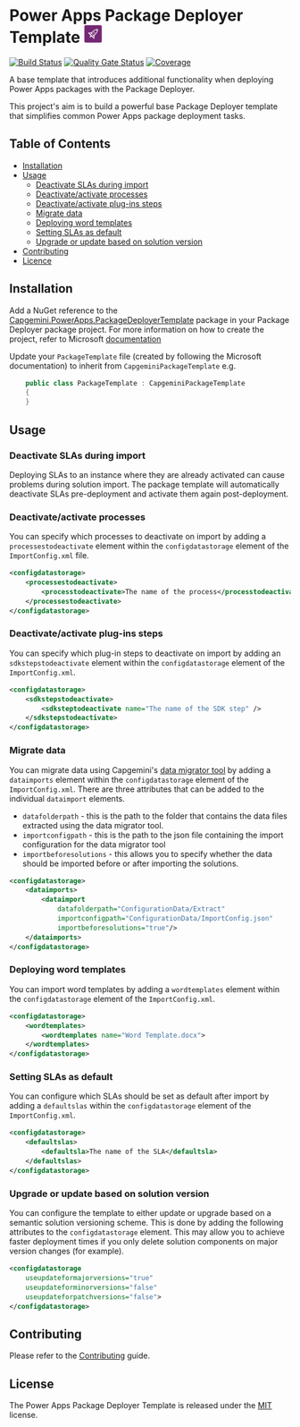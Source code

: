 # Power Apps Package Deployer Template <img src="assets/Capgemini.PowerApps.PackageDeployerTemplate.svg" alt="Logo" height="32" />

[![Build Status](https://dev.azure.com/capgeminiuk/GitHub%20Support/_apis/build/status/CI-Builds/NuGet%20Packages/Capgemini.PowerApps.PackageDeployerTemplate?branchName=master)](https://dev.azure.com/capgeminiuk/GitHub%20Support/_build/latest?definitionId=203&branchName=master) [![Quality Gate Status](https://sonarcloud.io/api/project_badges/measure?project=Capgemini_xrm-packagedeployer&metric=alert_status)](https://sonarcloud.io/dashboard?id=Capgemini_xrm-packagedeployer) [![Coverage](https://sonarcloud.io/api/project_badges/measure?project=Capgemini_xrm-packagedeployer&metric=coverage)](https://sonarcloud.io/dashboard?id=Capgemini_xrm-packagedeployer)

A base template that introduces additional functionality when deploying Power Apps packages with the Package Deployer.

This project's aim is to build a powerful base Package Deployer template that simplifies common Power Apps package deployment tasks.

## Table of Contents

- [Installation](#Installation)
- [Usage](#Usage)
  - [Deactivate SLAs during import](#Deactivate-SLAs-during-import)
  - [Deactivate/activate processes](#Deactivateactivate-processes)
  - [Deactivate/activate plug-ins steps](#Deactivateactivate-plug-ins-steps)
  - [Migrate data](#Migrate-data)
  - [Deploying word templates](#Deploying-word-templates)
  - [Setting SLAs as default](#Setting-SLAs-as-default)
  - [Upgrade or update based on solution version](#Upgrade-or-update-based-on-solution-version)
- [Contributing](#Contributing)
- [Licence](#Licence)

## Installation

Add a NuGet reference to the [Capgemini.PowerApps.PackageDeployerTemplate](https://www.nuget.org/packages/Capgemini.PowerApps.PackageDeployerTemplate) package in your Package Deployer package project. For more information on how to create the project, refer to Microsoft [documentation](https://docs.microsoft.com/en-us/powerapps/developer/common-data-service/package-deployer/create-packages-package-deployer#step-1-create-a-project-using-the-template)

Update your `PackageTemplate` file (created by following the Microsoft documentation) to inherit from `CapgeminiPackageTemplate` e.g.

```csharp
    public class PackageTemplate : CapgeminiPackageTemplate
    {
    }
```

## Usage

### Deactivate SLAs during import

Deploying SLAs to an instance where they are already activated can cause problems during solution import. The package template will automatically deactivate SLAs pre-deployment and activate them again post-deployment.

### Deactivate/activate processes

You can specify which processes to deactivate on import by adding a `processestodeactivate` element within the `configdatastorage` element of the `ImportConfig.xml` file.

```xml
<configdatastorage>
    <processestodeactivate>
        <processtodeactivate>The name of the process</processtodeactivate>
    </processestodeactivate>
</configdatastorage>
```

### Deactivate/activate plug-ins steps

You can specify which plug-in steps to deactivate on import by adding an `sdkstepstodeactivate` element within the `configdatastorage` element of the `ImportConfig.xml`.

```xml
<configdatastorage>
    <sdkstepstodeactivate>
        <sdksteptodeactivate name="The name of the SDK step" />
    </sdkstepstodeactivate>
</configdatastorage>
```

### Migrate data

You can migrate data using Capgemini's [data migrator tool](https://github.com/Capgemini/xrm-datamigration) by adding a `dataimports` element within the `configdatastorage` element of the `ImportConfig.xml`. There are three attributes that can be added to the individual `dataimport` elements.

- `datafolderpath` - this is the path to the folder that contains the data files extracted using the data migrator tool.
- `importconfigpath` - this is the path to the json file containing the import configuration for the data migrator tool
- `importbeforesolutions` - this allows you to specify whether the data should be imported before or after importing the solutions.

```xml
<configdatastorage>
    <dataimports>
        <dataimport 
            datafolderpath="ConfigurationData/Extract"
            importconfigpath="ConfigurationData/ImportConfig.json"
            importbeforesolutions="true"/>
    </dataimports>
</configdatastorage>
```

### Deploying word templates

You can import word templates by adding a `wordtemplates` element within the `configdatastorage` element of the `ImportConfig.xml`.

```xml
<configdatastorage>
    <wordtemplates>
        <wordtemplates name="Word Template.docx">
    </wordtemplates>
</configdatastorage>
```

### Setting SLAs as default

You can configure which SLAs should be set as default after import by adding a `defaultslas` within the `configdatastorage` element of the `ImportConfig.xml`.

```xml
<configdatastorage>
    <defaultslas>
        <defaultsla>The name of the SLA</defaultsla>
    </defaultslas>
</configdatastorage>
```

### Upgrade or update based on solution version

You can configure the template to either update or upgrade based on a semantic solution versioning scheme. This is done by adding the following attributes to the `configdatastorage` element. This may allow you to achieve faster deployment times if you only delete solution components on major version changes (for example).

```xml
<configdatastorage
    useupdateformajorversions="true"
    useupdateforminorversions="false"
    useupdateforpatchversions="false">
</configdatastorage>
```

## Contributing

Please refer to the [Contributing](./CONTRIBUTING.md) guide.

## License

The Power Apps Package Deployer Template is released under the [MIT](./LICENSE) license.
